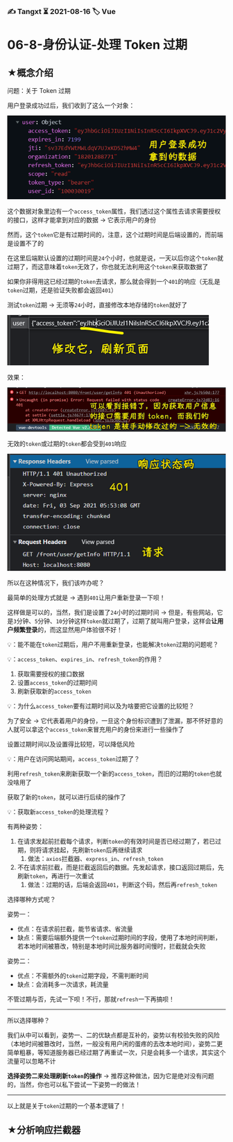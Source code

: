 ### ✍️ Tangxt ⏳ 2021-08-16 🏷️ Vue

# 06-8-身份认证-处理 Token 过期

## ★概念介绍

问题：关于 Token 过期

用户登录成功过后，我们收到了这么一个对象：

![user](assets/img/2021-09-03-13-44-57.png)

这个数据对象里边有一个`access_token`属性，我们透过这个属性去请求需要授权的接口，这样才能拿到对应的数据 -> 它表示用户的身份

然而，这个`token`它是有过期时间的，注意，这个过期时间是后端设置的，而前端是设置不了的

在这里后端默认设置的过期时间是`24`个小时，也就是说，一天以后你这个`token`就过期了，而这意味着`token`无效了，你也就无法利用这个`token`来获取数据了

如果你非得用这已经过期的`token`去请求，那么就会得到一个`401`的响应（无乱是`token`过期，还是验证失败都会返回`401`）

测试`token`过期 -> 无须等`24`小时，直接修改本地存储的`token`就好了

![修改 token](assets/img/2021-09-03-13-52-38.png)

效果：

![token 无效](assets/img/2021-09-03-13-55-00.png)

无效的`token`或过期的`token`都会受到`401`响应

![状态码](assets/img/2021-09-03-13-56-59.png)

所以在这种情况下，我们该咋办呢？

最简单的处理方式就是 -> 遇到`401`让用户重新登录一下呗！

这样做是可以的，当然，我们是设置了`24`小时的过期时间 -> 但是，有些网站，它是`3`分钟、`5`分钟、`10`分钟这样`token`就过期了，过期了就叫用户登录，这样会**让用户频繁登录**的，而这显然用户体验很不好！

💡：能不能在`token`过期后，用户不用重新登录，也能解决`token`过期的问题呢？

💡：`access_token`、`expires_in`、`refresh_token`的作用？

1. 获取需要授权的接口数据
2. 设置`access_token`的过期时间
3. 刷新获取新的`access_token`

💡：为什么`access_token`要有过期时间以及为啥要把它设置的比较短？

为了安全 -> 它代表着用户的身份，一旦这个身份标识遭到了泄漏，那不怀好意的人就可以拿这个`access_token`来冒充用户的身份来进行一些操作了

设置过期时间以及设置得比较短，可以降低风险

💡：用户在访问网站期间，`access_token`过期了？

利用`refresh_token`来刷新获取一个新的`access_token`，而旧的过期的`token`也就没啥用了

获取了新的`token`，就可以进行后续的操作了

💡：获取新`access_token`的处理流程？

有两种姿势：

1. 在请求发起前拦截每个请求，判断`token`的有效时间是否已经过期了，若已过期，则将请求挂起，先刷新`token`后再继续请求
   1. 做法：`axios`拦截器、`express_in`、`refresh_token`
2. 不在请求前拦截，而是拦截返回后的数据。先发起请求，接口返回过期后，先刷新`token`，再进行一次重试
   1. 做法：过期的话，后端会返回`401`，判断这个码，然后再`refresh_token`

选择哪种方式呢？

姿势一：

- 优点：在请求前拦截，能节省请求、省流量
- 缺点：需要后端额外提供一个`token`过期时间的字段，使用了本地时间判断，若本地时间被篡改，特别是本地时间比服务器时间慢时，拦截就会失败

姿势二：

- 优点：不需额外的`token`过期字段，不需判断时间
- 缺点：会消耗多一次请求，耗流量

不管过期与否，先试一下呗！不行，那就`refresh`一下再搞呗！

---

所以选择哪种？

我们从中可以看到，姿势一、二的优缺点都是互补的，姿势以有校验失败的风险（本地时间被篡改时，当然，一般没有用户闲的蛋疼的去改本地时间），姿势二更简单粗暴，等知道服务器已经过期了再重试一次，只是会耗多一个请求，其实这个流量可以忽略不计

**选择姿势二来处理刷新`token`的操作** -> 推荐这种做法，因为它是绝对没有问题的，当然，你也可以私下尝试一下姿势一的做法！

---

以上就是关于`token`过期的一个基本逻辑了！

## ★分析响应拦截器


